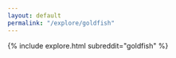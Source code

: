 ```yaml
---
layout: default
permalink: "/explore/goldfish"
---
```


<link rel="stylesheet" type="text/css" href="/static/css/explore.css">
{% include explore.html subreddit="goldfish" %}
